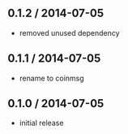 0.1.2 / 2014-07-05
-----------------
* removed unused dependency

0.1.1 / 2014-07-05
------------------
* rename to coinmsg

0.1.0 / 2014-07-05
------------------
* initial release
